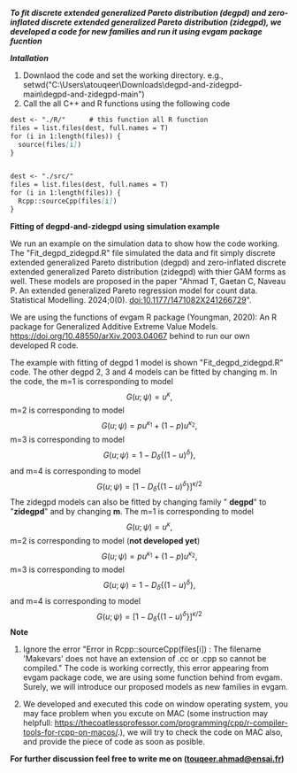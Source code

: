 **_To fit discrete extended generalized Pareto distribution (degpd) and zero-inflated discrete extended generalized Pareto distribution (zidegpd), we developed a code for new families and run it using evgam package fucntion_**

**_Intallation_**
1. Downlaod the code and set the working directory. e.g., setwd("C:\Users\atouqeer\Downloads\degpd-and-zidegpd-main\degpd-and-zidegpd-main")
2. Call the all C++ and R functions using the following code

```markdown
dest <- "./R/"      # this function all R function 
files = list.files(dest, full.names = T)
for (i in 1:length(files)) {
  source(files[i])
}


dest <- "./src/"  
files = list.files(dest, full.names = T)
for (i in 1:length(files)) {
  Rcpp::sourceCpp(files[i])
}
```





**Fitting of degpd-and-zidegpd using simulation example**

We run an example on the simulation data to show how the code working. The "Fit_degpd_zidegpd.R" file simulated the data and fit simply discrete extended generalized Pareto distribution (degpd) and zero-inflated discrete extended generalized Pareto distribution (zidegpd) with thier GAM forms as well. These models are proposed in the paper "Ahmad T, Gaetan C, Naveau P. An extended generalized Pareto regression model for count data. Statistical Modelling. 2024;0(0). [doi:10.1177/1471082X241266729](https://journals.sagepub.com/doi/abs/10.1177/1471082X241266729)".

We are using the functions of evgam R package (Youngman, 2020): An R package for Generalized Additive Extreme Value Models. 
https://doi.org/10.48550/arXiv.2003.04067 behind to run our own developed R code.

The example with fitting of degpd 1 model is shown "Fit_degpd_zidegpd.R" code. The other degpd 2, 3 and 4 models can be fitted by changing m. In the code, the m=1 is corresponding to model $$G\left(u; \psi\right)={u}^{\kappa},$$
m=2 is corresponding to model
$$G\left(u;\psi\right)= p{u}^{\kappa_1} + \left(1-p\right){u}^{\kappa_2},$$
m=3 is corresponding to model
$$G\left(u;\psi\right)=1-D_{\delta}\{\left(1-u\right)^{\delta}\},$$
and m=4 is corresponding to model
$$G\left(u;\psi\right)=\left[1-D_{\delta}\{(1-u)^{\delta}\}\right]^{\kappa/2}$$
The zidegpd models can also be fitted by changing family " **degpd**" to "**zidegpd**" and by changing **m**. The m=1 is corresponding to model $$G\left(u; \psi\right)={u}^{\kappa},$$
m=2 is corresponding to model (**not developed yet**)
$$G\left(u;\psi\right)= p{u}^{\kappa_1} + \left(1-p\right){u}^{\kappa_2},$$
m=3 is corresponding to model
$$G\left(u;\psi\right)=1-D_{\delta}\{\left(1-u\right)^{\delta}\},$$
and m=4 is corresponding to model
$$G\left(u;\psi\right)=\left[1-D_{\delta}\{(1-u)^{\delta}\}\right]^{\kappa/2}$$
**Note** 
1. Ignore the error
"Error in Rcpp::sourceCpp(files[i]) : 
  The filename 'Makevars' does not have an extension of .cc or .cpp so cannot be compiled." The code is working correctly, this error appearing from evgam package code, we are using some function behind from evgam. Surely, we will introduce our proposed models as new families in evgam.
  
2. We developed and executed this code on window operating system, you may face problem when you excute on MAC (some instruction may helpfull: https://thecoatlessprofessor.com/programming/cpp/r-compiler-tools-for-rcpp-on-macos/.), we will try to check the code on MAC also, and provide the piece of code as soon as posible.      

**For further discussion feel free to write me on (touqeer.ahmad@ensai.fr)**
 

